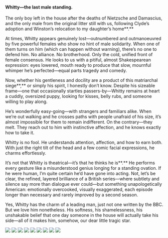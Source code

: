 <h4>Whitty—the last male standing.</h4>

The only boy left in the house after the deaths of Nietzsche and Damascius, and the only male from the original litter still with us, following Clyde’s adoption and Winston’s relocation to my daughter’s home**.**

At times, Whitty appears genuinely lost—outnumbered and outmanoeuvred by five powerful females who show no hint of male solidarity. When one of them turns on him (which can happen without warning), there’s no one to defend him. No alliance. No brotherhood. Only the cold, unified front of female consensus. He looks to us with a pitiful, almost Shakespearean expression: eyes lowered, mouth ready to produce that slow, mournful whimper he’s perfected—equal parts tragedy and comedy.

Now, whether his gentleness and docility are a product of this matriarchal siege**,** or simply his spirit, I honestly don’t know. Despite his sizeable frame—one that occasionally startles passers-by—Whitty remains at heart a cuddly, oversized puppy, looking for kisses, belly rubs, and someone willing to play along.

He’s wonderfully easy-going—with strangers and familiars alike. When we’re out walking and he crosses paths with people unafraid of his size, it’s almost impossible for them to remain indifferent. On the contrary—they melt. They reach out to him with instinctive affection, and he knows exactly how to take it.

Whitty is no fool. He understands attention, affection, and how to earn both. With just the right tilt of the head and a few comic facial expressions, he charms effortlessly. 

It’s not that Whitty is theatrical—it’s that he thinks he is**.** He performs every gesture like a misunderstood genius longing for a standing ovation. If he were human, I’m quite certain he’d have gone into acting. Not, let’s be clear, the refined, layered brilliance of a British series—where subtlety and silence say more than dialogue ever could—but something unapologetically American: emotionally overcooked, visually exaggerated, each episode longer than necessary and rarely improved by a second season.

Yes, Whitty has the charm of a leading man, just not one written by the BBC. But we love him nonetheless. His softness, his shamelessness, his unshakable belief that one day someone in the house will actually take his side—all of it makes him, somehow, our dear little tragic star.

![](121.JPG)
![](122.JPG)
![](123.JPG)
![](124.JPG)
![](125.JPG)
![](126.jpeg)
![](127.JPG)
![](128.JPG)
![](129.JPG)
<p></p>
